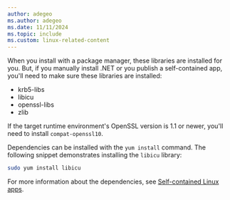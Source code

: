 ```yaml
---
author: adegeo
ms.author: adegeo
ms.date: 11/11/2024
ms.topic: include
ms.custom: linux-related-content
---
```


When you install with a package manager, these libraries are installed for you. But, if you manually install .NET or you publish a self-contained app, you'll need to make sure these libraries are installed:

- krb5-libs
- libicu
- openssl-libs
- zlib

If the target runtime environment's OpenSSL version is 1.1 or newer, you'll need to install `compat-openssl10`.

Dependencies can be installed with the `yum install` command. The following snippet demonstrates installing the `libicu` library:

```bash
sudo yum install libicu
```

For more information about the dependencies, see [Self-contained Linux apps](https://github.com/dotnet/core/blob/main/Documentation/self-contained-linux-apps.md).
